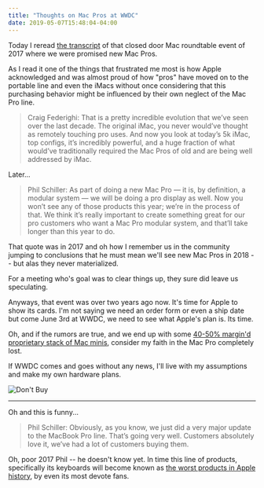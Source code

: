```yaml
---
title: "Thoughts on Mac Pros at WWDC"
date: 2019-05-07T15:48:04-04:00
---
```


Today I reread [the transcript](https://techcrunch.com/2017/04/06/transcript-phil-schiller-craig-federighi-and-john-ternus-on-the-state-of-apples-pro-macs/) of that closed door Mac roundtable event of 2017 where we were promised new Mac Pros.

As I read it one of the things that frustrated me most is how Apple acknowledged and was almost proud of how "pros" have moved on to the portable line and even the iMacs without once considering that this purchasing behavior might be influenced by their own neglect of the Mac Pro line.

> Craig Federighi: That is a pretty incredible evolution that we’ve seen over the last decade. The original iMac, you never would’ve thought as remotely touching pro uses. And now you look at today’s 5k iMac, top configs, it’s incredibly powerful, and a huge fraction of what would’ve traditionally required the Mac Pros of old and are being well addressed by iMac.

Later...

> Phil Schiller: As part of doing a new Mac Pro — it is, by definition, a modular system — we will be doing a pro display as well. Now you won’t see any of those products this year; we’re in the process of that. We think it’s really important to create something great for our pro customers who want a Mac Pro modular system, and that’ll take longer than this year to do.

That quote was in 2017 and oh how I remember us in the community jumping to conclusions that he must mean we'll see new Mac Pros in 2018 -- but alas they never materialized.

For a meeting who's goal was to clear things up, they sure did leave us speculating.

Anyways, that event was over two years ago now. It's time for Apple to show its cards. I'm not saying we need an order form or even a ship date but come June 3rd at WWDC, we need to see what Apple's plan is. Its time.

Oh, and if the rumors are true, and we end up with some [40-50% margin'd proprietary stack of Mac minis](https://www.youtube.com/watch?v=AASFgpGFVkY), consider my faith in the Mac Pro completely lost.

If WWDC comes and goes without any news, I'll live with my assumptions and make my own hardware plans.

![Don't Buy](dont-buy.png)

---

Oh and this is funny...

> Phil Schiller: Obviously, as you know, we just did a very major update to the MacBook Pro line. That’s going very well. Customers absolutely love it, we’ve had a lot of customers buying them.

Oh, poor 2017 Phil -- he doesn't know yet. In time this line of products, specifically its keyboards will become known as [the worst products in Apple history](https://daringfireball.net/linked/2019/03/27/strn-kyboard), by even its most devote fans.
